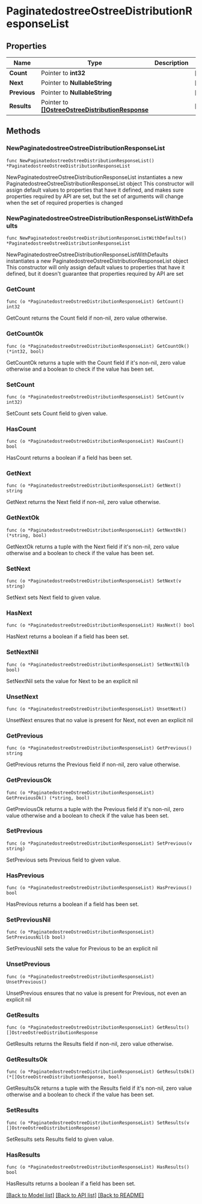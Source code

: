 # PaginatedostreeOstreeDistributionResponseList

## Properties

Name | Type | Description | Notes
------------ | ------------- | ------------- | -------------
**Count** | Pointer to **int32** |  | [optional] 
**Next** | Pointer to **NullableString** |  | [optional] 
**Previous** | Pointer to **NullableString** |  | [optional] 
**Results** | Pointer to [**[]OstreeOstreeDistributionResponse**](OstreeOstreeDistributionResponse.md) |  | [optional] 

## Methods

### NewPaginatedostreeOstreeDistributionResponseList

`func NewPaginatedostreeOstreeDistributionResponseList() *PaginatedostreeOstreeDistributionResponseList`

NewPaginatedostreeOstreeDistributionResponseList instantiates a new PaginatedostreeOstreeDistributionResponseList object
This constructor will assign default values to properties that have it defined,
and makes sure properties required by API are set, but the set of arguments
will change when the set of required properties is changed

### NewPaginatedostreeOstreeDistributionResponseListWithDefaults

`func NewPaginatedostreeOstreeDistributionResponseListWithDefaults() *PaginatedostreeOstreeDistributionResponseList`

NewPaginatedostreeOstreeDistributionResponseListWithDefaults instantiates a new PaginatedostreeOstreeDistributionResponseList object
This constructor will only assign default values to properties that have it defined,
but it doesn't guarantee that properties required by API are set

### GetCount

`func (o *PaginatedostreeOstreeDistributionResponseList) GetCount() int32`

GetCount returns the Count field if non-nil, zero value otherwise.

### GetCountOk

`func (o *PaginatedostreeOstreeDistributionResponseList) GetCountOk() (*int32, bool)`

GetCountOk returns a tuple with the Count field if it's non-nil, zero value otherwise
and a boolean to check if the value has been set.

### SetCount

`func (o *PaginatedostreeOstreeDistributionResponseList) SetCount(v int32)`

SetCount sets Count field to given value.

### HasCount

`func (o *PaginatedostreeOstreeDistributionResponseList) HasCount() bool`

HasCount returns a boolean if a field has been set.

### GetNext

`func (o *PaginatedostreeOstreeDistributionResponseList) GetNext() string`

GetNext returns the Next field if non-nil, zero value otherwise.

### GetNextOk

`func (o *PaginatedostreeOstreeDistributionResponseList) GetNextOk() (*string, bool)`

GetNextOk returns a tuple with the Next field if it's non-nil, zero value otherwise
and a boolean to check if the value has been set.

### SetNext

`func (o *PaginatedostreeOstreeDistributionResponseList) SetNext(v string)`

SetNext sets Next field to given value.

### HasNext

`func (o *PaginatedostreeOstreeDistributionResponseList) HasNext() bool`

HasNext returns a boolean if a field has been set.

### SetNextNil

`func (o *PaginatedostreeOstreeDistributionResponseList) SetNextNil(b bool)`

 SetNextNil sets the value for Next to be an explicit nil

### UnsetNext
`func (o *PaginatedostreeOstreeDistributionResponseList) UnsetNext()`

UnsetNext ensures that no value is present for Next, not even an explicit nil
### GetPrevious

`func (o *PaginatedostreeOstreeDistributionResponseList) GetPrevious() string`

GetPrevious returns the Previous field if non-nil, zero value otherwise.

### GetPreviousOk

`func (o *PaginatedostreeOstreeDistributionResponseList) GetPreviousOk() (*string, bool)`

GetPreviousOk returns a tuple with the Previous field if it's non-nil, zero value otherwise
and a boolean to check if the value has been set.

### SetPrevious

`func (o *PaginatedostreeOstreeDistributionResponseList) SetPrevious(v string)`

SetPrevious sets Previous field to given value.

### HasPrevious

`func (o *PaginatedostreeOstreeDistributionResponseList) HasPrevious() bool`

HasPrevious returns a boolean if a field has been set.

### SetPreviousNil

`func (o *PaginatedostreeOstreeDistributionResponseList) SetPreviousNil(b bool)`

 SetPreviousNil sets the value for Previous to be an explicit nil

### UnsetPrevious
`func (o *PaginatedostreeOstreeDistributionResponseList) UnsetPrevious()`

UnsetPrevious ensures that no value is present for Previous, not even an explicit nil
### GetResults

`func (o *PaginatedostreeOstreeDistributionResponseList) GetResults() []OstreeOstreeDistributionResponse`

GetResults returns the Results field if non-nil, zero value otherwise.

### GetResultsOk

`func (o *PaginatedostreeOstreeDistributionResponseList) GetResultsOk() (*[]OstreeOstreeDistributionResponse, bool)`

GetResultsOk returns a tuple with the Results field if it's non-nil, zero value otherwise
and a boolean to check if the value has been set.

### SetResults

`func (o *PaginatedostreeOstreeDistributionResponseList) SetResults(v []OstreeOstreeDistributionResponse)`

SetResults sets Results field to given value.

### HasResults

`func (o *PaginatedostreeOstreeDistributionResponseList) HasResults() bool`

HasResults returns a boolean if a field has been set.


[[Back to Model list]](../README.md#documentation-for-models) [[Back to API list]](../README.md#documentation-for-api-endpoints) [[Back to README]](../README.md)



